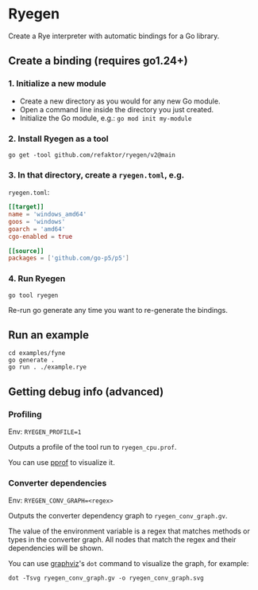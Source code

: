 # Ryegen
Create a Rye interpreter with automatic bindings for a Go library.

## Create a binding (requires go1.24+)
### 1. Initialize a new module
- Create a new directory as you would for any new Go module.
- Open a command line inside the directory you just created.
- Initialize the Go module, e.g.: `go mod init my-module`

### 2. Install Ryegen as a tool
```
go get -tool github.com/refaktor/ryegen/v2@main
```

### 3. In that directory, create a `ryegen.toml`, e.g.
`ryegen.toml`:
```toml
[[target]]
name = 'windows_amd64'
goos = 'windows'
goarch = 'amd64'
cgo-enabled = true

[[source]]
packages = ['github.com/go-p5/p5']
```

### 4. Run Ryegen
```
go tool ryegen
```

Re-run go generate any time you want to re-generate the bindings.

## Run an example
```
cd examples/fyne
go generate .
go run . ./example.rye
```

## Getting debug info (advanced)
### Profiling
Env: `RYEGEN_PROFILE=1`

Outputs a profile of the tool run to `ryegen_cpu.prof`.

You can use [pprof](https://github.com/google/pprof) to visualize it.

### Converter dependencies
Env: `RYEGEN_CONV_GRAPH=<regex>`

Outputs the converter dependency graph to `ryegen_conv_graph.gv`.

The value of the environment variable is a regex that matches methods or types in the converter graph. All nodes that match the regex and their dependencies will be shown.

You can use [graphviz](https://graphviz.org/)'s `dot` command to visualize the graph, for example:
```
dot -Tsvg ryegen_conv_graph.gv -o ryegen_conv_graph.svg
```